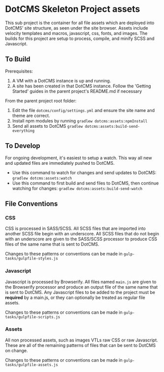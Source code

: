 # DotCMS Skeleton Project assets #
This sub project is the container for all file assets which are deployed into DotCMS' site structure, as seen under the site browser.
Assets include velocity templates and macros, javascript, css, fonts, and images. The builds for this project are setup to process,
compile, and minify SCSS and Javascript.

## To Build ##
Prerequisites:

1. A VM with a DotCMS instance is up and running.
1. A site has been created in that DotCMS instance. Follow the 'Getting Started' guides in the parent project's README.md if necessary

From the parent project root folder:

1. Edit the file `dotcms/config/settings.yml` and ensure the site name and theme are correct.
1. Install npm modules by running `gradlew dotcms:assets:npmInstall`
1. Send all assets to DotCMS `gradlew dotcms:assets:build-send-everything`

## To Develop ##
For ongoing development, it's easiest to setup a watch. This way all new and updated files are immediately pushed to DotCMS.

* Use this command to watch for changes and send updates to DotCMS: `gradlew dotcms:assets:watch`
* Use this command to first build and send files to DotCMS, then continue watching for changes: `gradlew dotcms:assets:build-send-watch`

## File Conventions ##

### CSS ###
CSS is processed in SASS/SCSS. All SCSS files that are imported into another SCSS file begin with an underscore.
All SCSS files that do not begin with an underscore are given to the SASS/SCSS processor to produce CSS files of the same name that is sent to DotCMS.

Changes to these patterns or conventions can be made in `gulp-tasks/gulpfile-styles.js`

### Javascript ###
Javascript is processed by Browserify. All files named `main.js` are given to the Browserify processor and produce an output file of
the same name that is sent to DotCMS. Any Javascript files to be added to the project must be __required__ by a main.js, or they can
optionally be treated as regular file assets.

Changes to these patterns or conventions can be made in `gulp-tasks/gulpfile-scripts.js`

### Assets ###
All non processed assets, such as images VTLs raw CSS or raw Javascript. These are all of the remaining patterns of files that can be
sent to DotCMS on change.

Changes to these patterns or conventions can be made in `gulp-tasks/gulpfile-assets.js`

